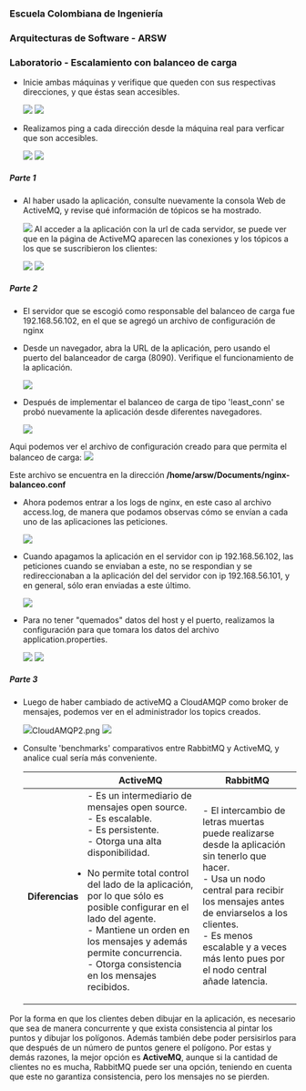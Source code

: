 ### Escuela Colombiana de Ingeniería
### Arquitecturas de Software - ARSW
### Laboratorio - Escalamiento con balanceo de carga
- Inicie ambas máquinas y verifique que queden con sus respectivas direcciones, y que éstas sean accesibles.

	![](img/IPCONFIG-Ubutnu.png)
	![](img/IPCONFIG-Ubutnu-Clone.png)

- Realizamos ping a cada dirección desde la máquina real para verficar que son accesibles.

	![](img/Ping-Ubuntu.png)
	![](img/Ping-Ubuntu-Clone.png)
	
##### Parte 1
- Al haber usado la aplicación, consulte nuevamente la consola Web de ActiveMQ, y revise qué información de tópicos se ha mostrado.

	![](img/ActiveMQ.png)
Al acceder a la aplicación con la url de cada servidor, se puede ver que en la página de ActiveMQ aparecen las conexiones y los tópicos a los que se suscribieron los clientes:

	![](img/dibujo101.png)
	![](img/dibujo102.png)
	
##### Parte 2
- El servidor que se escogió como responsable del balanceo de carga fue 192.168.56.102, en el que se agregó un archivo de configuración de nginx
- Desde un navegador, abra la URL de la aplicación, pero usando el puerto del balanceador de carga (8090). Verifique el funcionamiento de la aplicación.

	![](img/nginx102.png)

- Después de implementar el balanceo de carga de tipo 'least_conn' se probó nuevamente la aplicación desde diferentes navegadores.

	![](img/nginxNavegadoresDif.png)

Aqui podemos ver el archivo de configuración creado para que permita el balanceo de carga:
	![](img/ArchivoConfNginx.png)

Este archivo se encuentra en la dirección **/home/arsw/Documents/nginx-balanceo.conf**

- Ahora podemos entrar a los logs de nginx, en este caso al archivo access.log, de manera que podamos observas cómo se envían a cada uno de las aplicaciones las peticiones.

	![](img/LogsBalanceoCarga.png)

- Cuando apagamos la aplicación en el servidor con ip 192.168.56.102, las peticiones cuando se enviaban a este, no se respondian y se redireccionaban a la aplicación del del servidor con ip 192.168.56.101, y en general, sólo eran enviadas a este último.

	![](img/LogsBalanceoCarga2.png)
	
- Para no tener "quemados" datos del host y el puerto, realizamos la configuración para que tomara los datos del archivo application.properties.

	![](img/SinDatosQuemados1.png)
	![](img/SinDatosQuemados2.png)

##### Parte 3
- Luego de haber cambiado de activeMQ a CloudAMQP como broker de mensajes, podemos ver en el administrador los topics creados.

	![](img/CloudAMQP1.png)CloudAMQP2.png
	![](img/CloudAMQP2.png)
	
- Consulte 'benchmarks' comparativos entre RabbitMQ y ActiveMQ, y analice cual sería más conveniente.

	<table><thead><th></th><th>ActiveMQ</th><th>RabbitMQ</th></thead><tbody><th>Diferencias</th><td> - Es un intermediario de mensajes open source.<br>- Es escalable.<br>- Es persistente.<br>- Otorga una alta disponibilidad.
- No permite total control del lado de la aplicación, por lo que sólo es posible configurar en el lado del agente.<br>- Mantiene un orden en los mensajes y además permite concurrencia.<br>- Otorga consistencia en los mensajes recibidos.</td><td>- El intercambio de letras muertas puede realizarse desde la aplicación sin tenerlo que hacer.<br>- Usa un nodo central para recibir los mensajes antes de enviarselos a los clientes.<br>- Es menos escalable y a veces más lento pues por el nodo central añade latencia.</td></tbody></table>

Por la forma en que los clientes deben dibujar en la aplicación, es necesario que sea de manera concurrente y que exista consistencia al pintar los puntos y dibujar los polígonos. Además también debe poder persisirlos para que después de un número de puntos genere el polígono. Por estas y demás razones, la mejor opción es **ActiveMQ**, aunque si la cantidad de clientes no es mucha, RabbitMQ puede ser una opción, teniendo en cuenta que este no garantiza consistencia, pero los mensajes no se pierden.